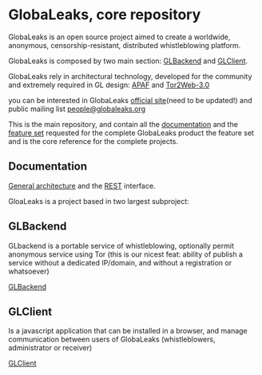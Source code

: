 GlobaLeaks, core repository
===========================

GlobaLeaks is an open source project aimed to create a worldwide, anonymous, censorship-resistant, distributed whistleblowing platform.

GlobaLeaks is composed by two main section: [GLBackend](https://github.com/globaleaks/GLBackend.git) and [GLClient](https://github.com/globaleaks/GLClient.git).

GlobaLeaks rely in architectural technology, developed for the community and extremely
required in GL design: [APAF](https://github.com/mmaker/APAF.git) and [Tor2Web-3.0](https://github.com/globaleaks/GLBackend.git)

you can be interested in GlobaLeaks [official site](http://globaleaks.org)(need to be
updated!) and public mailing list
[people@globaleaks.org](http://box549.bluehost.com/mailman/listinfo/people_globaleaks.org)

This is the main repository, and contain all the [documentation](https://github.com/globaleaks/GlobaLeaks/tree/master/docs) and the [feature set](https://github.com/GlobaLeaks/GlobaLeaks/issues) requested for the complete GlobaLeaks product  the feature set and is the core reference for the complete projects. 

## Documentation

[General
architecture](https://github.com/globaleaks/GlobaLeaks/blob/master/docs/architecture.rst) and
the
[REST](https://github.com/globaleaks/GlobaLeaks/blob/master/docs/REST-spec.md) interface.

GloaLeaks is a project based in two largest subproject:

## GLBackend

GLbackend is a portable service of whistleblowing, optionally permit anonymous service using Tor (this is our nicest feat: ability of publish a service without a dedicated IP/domain, and without a registration or whatsoever)

[GLBackend](https://github.com/globaleaks/GLBackend.git)

## GLClient

Is a javascript application that can be installed in a browser, and manage communication between users of GlobaLeaks (whistleblowers, administrator or receiver)

[GLClient](https://github.com/globaleaks/GLClient.git)

